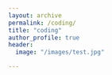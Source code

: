```yaml
---
layout: archive
permalink: /coding/
title: "coding"
author_profile: true
header:
  image: "/images/test.jpg"	

---
```

                     
                      
